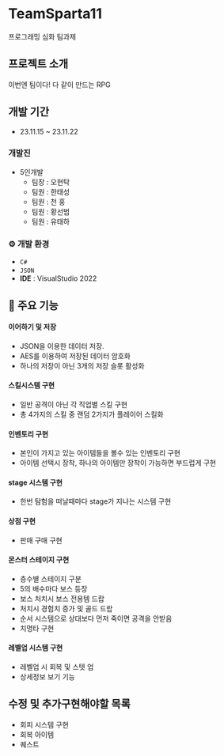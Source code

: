 # TeamSparta11

프로그래밍 심화 팀과제

## 프로젝트 소개

이번엔 팀이다! 다 같이 만드는 RPG

## 개발 기간

- 23.11.15 ~ 23.11.22

### 개발진

- 5인개발
  - 팀장 : 오현탁
  - 팀원 : 한태성
  - 팀원 : 천 홍
  - 팀원 : 황선범
  - 팀원 : 유태하

### ⚙️ 개발 환경

- `C#`
- `JSON`
- **IDE** : VisualStudio 2022

## 📌 주요 기능

#### 이어하기 및 저장

- JSON을 이용한 데이터 저장.
- AES를 이용하여 저장된 데이터 암호화
- 하나의 저장이 아닌 3개의 저장 슬롯 활성화

#### 스킬시스템 구현

- 일반 공격이 아닌 각 직업별 스킬 구현
- 총 4가지의 스킬 중 랜덤 2가지가 플레이어 스킬화

#### 인벤토리 구현

- 본인이 가지고 있는 아이템들을 볼수 있는 인벤토리 구현
- 아이템 선택시 장착, 하나의 아이템만 장착이 가능하면 부드럽게 구현

#### stage 시스템 구현

- 한번 탐험을 떠날때마다 stage가 지나는 시스템 구현

#### 상점 구현

- 판매 구매 구현

#### 몬스터 스테이지 구현

- 층수별 스테이지 구분
- 5의 배수마다 보스 등장
- 보스 처치시 보스 전용템 드랍
- 처치시 경험치 증가 및 골드 드랍
- 순서 시스템으로 상대보다 먼저 죽이면 공격을 안받음
- 치명타 구현

#### 레벨업 시스템 구현

- 레벨업 시 회복 및 스텟 업 
- 상세정보 보기 기능

## 수정 및 추가구현해야할 목록

- 회피 시스템 구현
- 회복 아이템
- 퀘스트

